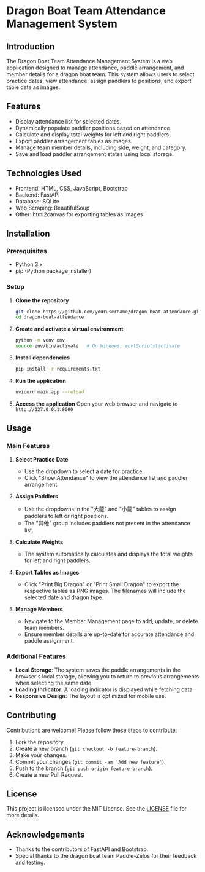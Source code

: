 # Dragon Boat Team Attendance Management System

## Introduction
The Dragon Boat Team Attendance Management System is a web application designed to manage attendance, paddle arrangement, and member details for a dragon boat team. This system allows users to select practice dates, view attendance, assign paddlers to positions, and export table data as images.

## Features
- Display attendance list for selected dates.
- Dynamically populate paddler positions based on attendance.
- Calculate and display total weights for left and right paddlers.
- Export paddler arrangement tables as images.
- Manage team member details, including side, weight, and category.
- Save and load paddler arrangement states using local storage.

## Technologies Used
- Frontend: HTML, CSS, JavaScript, Bootstrap
- Backend: FastAPI
- Database: SQLite
- Web Scraping: BeautifulSoup
- Other: html2canvas for exporting tables as images

## Installation

### Prerequisites
- Python 3.x
- pip (Python package installer)

### Setup
1. **Clone the repository**
    ```bash
    git clone https://github.com/yourusername/dragon-boat-attendance.git
    cd dragon-boat-attendance
    ```

2. **Create and activate a virtual environment**
    ```bash
    python -m venv env
    source env/bin/activate   # On Windows: env\Scripts\activate
    ```

3. **Install dependencies**
    ```bash
    pip install -r requirements.txt
    ```

4. **Run the application**
    ```bash
    uvicorn main:app --reload
    ```

5. **Access the application**
    Open your web browser and navigate to `http://127.0.0.1:8000`

## Usage

### Main Features
1. **Select Practice Date**
    - Use the dropdown to select a date for practice.
    - Click "Show Attendance" to view the attendance list and paddler arrangement.

2. **Assign Paddlers**
    - Use the dropdowns in the "大龍" and "小龍" tables to assign paddlers to left or right positions.
    - The "其他" group includes paddlers not present in the attendance list.

3. **Calculate Weights**
    - The system automatically calculates and displays the total weights for left and right paddlers.

4. **Export Tables as Images**
    - Click "Print Big Dragon" or "Print Small Dragon" to export the respective tables as PNG images. The filenames will include the selected date and dragon type.

5. **Manage Members**
    - Navigate to the Member Management page to add, update, or delete team members.
    - Ensure member details are up-to-date for accurate attendance and paddle assignment.

### Additional Features
- **Local Storage**: The system saves the paddle arrangements in the browser's local storage, allowing you to return to previous arrangements when selecting the same date.
- **Loading Indicator**: A loading indicator is displayed while fetching data.
- **Responsive Design**: The layout is optimized for mobile use.

## Contributing
Contributions are welcome! Please follow these steps to contribute:
1. Fork the repository.
2. Create a new branch (`git checkout -b feature-branch`).
3. Make your changes.
4. Commit your changes (`git commit -am 'Add new feature'`).
5. Push to the branch (`git push origin feature-branch`).
6. Create a new Pull Request.

## License
This project is licensed under the MIT License. See the [LICENSE](LICENSE) file for more details.

## Acknowledgements
- Thanks to the contributors of FastAPI and Bootstrap.
- Special thanks to the dragon boat team Paddle-Zelos for their feedback and testing.

